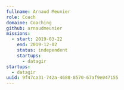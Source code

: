 ```yaml
---
fullname: Arnaud Meunier
role: Coach
domaine: Coaching
github: arnaudmeunier
missions:
  - start: 2019-03-22
    end: 2019-12-02
    status: independent
    startups:
      - datagir
startups:
  - datagir
uuid: 9f47ca31-742a-4688-8570-67af9e047155
---
```

